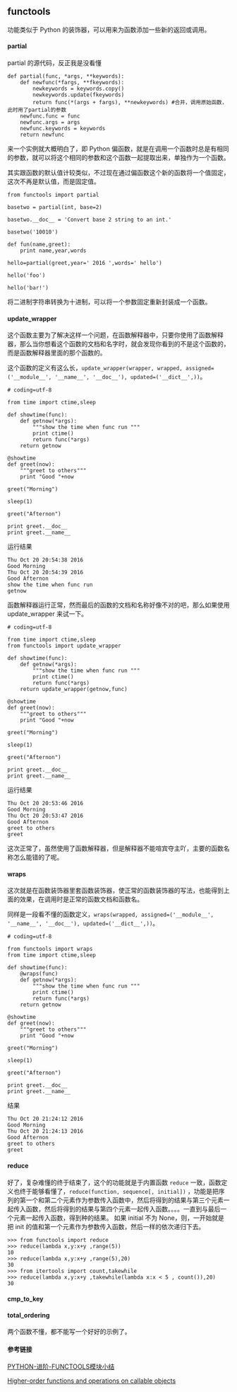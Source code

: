 ## functools

功能类似于 Python 的装饰器，可以用来为函数添加一些新的返回或调用。

#### partial

partial 的源代码，反正我是没看懂

```
def partial(func, *args, **keywords):
    def newfunc(*fargs, **fkeywords):
        newkeywords = keywords.copy()
        newkeywords.update(fkeywords)
        return func(*(args + fargs), **newkeywords) #合并，调用原始函数，此时用了partial的参数
    newfunc.func = func
    newfunc.args = args
    newfunc.keywords = keywords
    return newfunc
```

来一个实例就大概明白了，即 Python 偏函数，就是在调用一个函数时总是有相同的参数，就可以将这个相同的参数和这个函数一起提取出来，单独作为一个函数。

其实跟函数的默认值计较类似，不过现在通过偏函数这个新的函数将一个值固定，这次不再是默认值，而是固定值。

```
from functools import partial

basetwo = partial(int, base=2)

basetwo.__doc__ = 'Convert base 2 string to an int.'

basetwo('10010')

def fun(name,greet):
	print name,year,words

hello=partial(greet,year=' 2016 ',words=' hello')

hello('foo')

hello('bar!')

```

将二进制字符串转换为十进制，可以将一个参数固定重新封装成一个函数。

#### update_wrapper

这个函数主要为了解决这样一个问题，在函数解释器中，只要你使用了函数解释器，那么当你想看这个函数的文档和名字时，就会发现你看到的不是这个函数的，而是函数解释器里面的那个函数的。

这个函数的定义有这么长，`update_wrapper(wrapper, wrapped, assigned=('__module__', '__name__', '__doc__'), updated=('__dict__',))`。

```
# coding=utf-8

from time import ctime,sleep

def showtime(func):
	def getnow(*args):
		"""show the time when func run """
		print ctime()
		return func(*args)
	return getnow

@showtime
def greet(now):
	"""greet to others"""
	print "Good "+now

greet("Morning")

sleep(1)

greet("Afternon")

print greet.__doc__
print greet.__name__

```

运行结果

```
Thu Oct 20 20:54:38 2016
Good Morning
Thu Oct 20 20:54:39 2016
Good Afternon
show the time when func run
getnow
```

函数解释器运行正常，然而最后的函数的文档和名称好像不对的吧，那么如果使用 update_wrapper 来试一下。

```
# coding=utf-8

from time import ctime,sleep
from functools import update_wrapper

def showtime(func):
	def getnow(*args):
		"""show the time when func run """
		print ctime()
		return func(*args)
	return update_wrapper(getnow,func)

@showtime
def greet(now):
	"""greet to others"""
	print "Good "+now

greet("Morning")

sleep(1)

greet("Afternon")

print greet.__doc__
print greet.__name__
```

运行结果

```
Thu Oct 20 20:53:46 2016
Good Morning
Thu Oct 20 20:53:47 2016
Good Afternon
greet to others
greet
```

这次正常了，虽然使用了函数解释器，但是解释器不能喧宾夺主吖，主要的函数名称怎么能错的了呢。

#### wraps

这次就是在函数装饰器里套函数装饰器，使正常的函数装饰器的写法，也能得到上面的效果，在调用时是正常的函数文档和函数名。

同样是一段看不懂的函数定义，`wraps(wrapped, assigned=('__module__', '__name__', '__doc__'), updated=('__dict__',))`。

```
# coding=utf-8

from functools import wraps
from time import ctime,sleep

def showtime(func):
	@wraps(func)
	def getnow(*args):
		"""show the time when func run """
		print ctime()
		return func(*args)
	return getnow

@showtime
def greet(now):
	"""greet to others"""
	print "Good "+now

greet("Morning")

sleep(1)

greet("Afternon")

print greet.__doc__
print greet.__name__
```

结果

```
Thu Oct 20 21:24:12 2016
Good Morning
Thu Oct 20 21:24:13 2016
Good Afternon
greet to others
greet
```

#### reduce

好了，复杂难懂的终于结束了，这个的功能就是于内置函数 `reduce` 一致，函数定义也终于能够看懂了，`reduce(function, sequence[, initial])` ，功能是把序列的第一个和第二个元素作为参数传入函数中，然后将得到的结果与第三个元素一起传入函数，然后将得到的结果与第四个元素一起传入函数。。。。一直到与最后一个元素一起传入函数，得到种的结果。 如果 initial 不为 None，则，一开始就是把 init 的值和第一个元素作为参数传入函数，然后一样的依次递归下去。

```
>>> from functools import reduce
>>> reduce(lambda x,y:x+y ,range(5))
10
>>> reduce(lambda x,y:x+y ,range(5),20)
30
>>> from itertools import count,takewhile
>>> reduce(lambda x,y:x+y ,takewhile(lambda x:x < 5 , count()),20)
30
```

#### cmp_to_key

#### total_ordering

两个函数不懂，都不能写一个好好的示例了。

#### 参考链接

[PYTHON-进阶-FUNCTOOLS模块小结](http://www.wklken.me/posts/2013/08/18/python-extra-functools.html)

[Higher-order functions and operations on callable objects](https://docs.python.org/2/library/functools.html)
